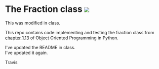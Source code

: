 # The Fraction class ![](https://api.travis-ci.com/abarker21/fraction.svg?branch=master)

This was modified in class.

This repo contains code implementing and testing the fraction class from [chapter 1.13](https://runestone.academy/runestone/books/published/pythonds/Introduction/ObjectOrientedProgramminginPythonDefiningClasses.html#a-fraction-class) of Object Oriented Programming in Python.

I've updated the README in class.  
I've updated it again.

Travis
